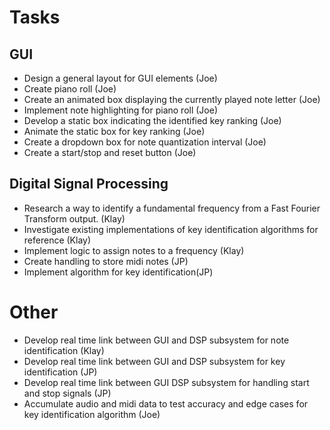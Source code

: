 # Tasks
## GUI
- Design a general layout for GUI elements (Joe)
- Create piano roll (Joe)
- Create an animated box displaying the currently played note letter (Joe)
- Implement note highlighting for piano roll (Joe)
- Develop a static box indicating the identified key ranking (Joe)
- Animate the static box for key ranking (Joe)
- Create a dropdown box for note quantization interval (Joe)
- Create a start/stop and reset button (Joe)

## Digital Signal Processing
- Research a way to identify a fundamental frequency from a Fast Fourier Transform output. (Klay)
- Investigate existing implementations of key identification algorithms for reference (Klay)
- Implement logic to assign notes to a frequency (Klay)
- Create handling to store midi notes (JP)
- Implement algorithm for key identification(JP)

# Other
- Develop real time link between GUI and DSP subsystem for note identification (Klay)
- Develop real time link between GUI and DSP subsystem for key identification (JP)
- Develop real time link between GUI  DSP subsystem for handling start and stop signals (JP)
- Accumulate audio and midi data to test accuracy and edge cases for key identification algorithm (Joe)
